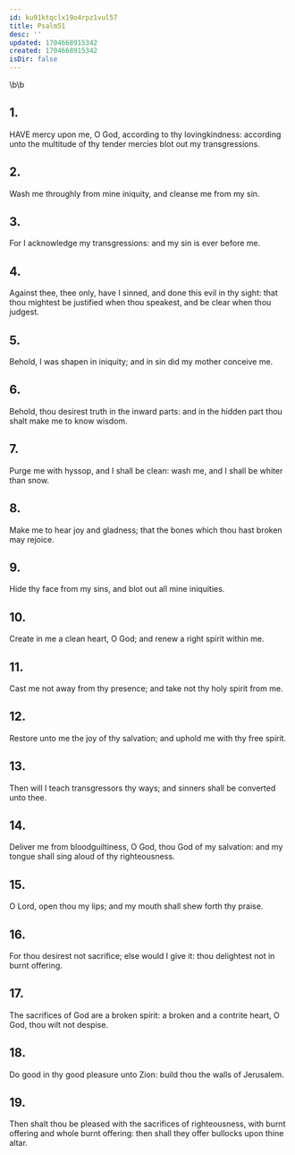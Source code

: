 ```yaml
---
id: ku91ktqclx19o4rpz1vul57
title: Psalm51
desc: ''
updated: 1704668915342
created: 1704668915342
isDir: false
---
```

\b\b
## 1.
HAVE mercy upon me, O God, according to thy lovingkindness: according unto the multitude of thy tender mercies blot out my transgressions.
## 2.
Wash me throughly from mine iniquity, and cleanse me from my sin.
## 3.
For I acknowledge my transgressions: and my sin is ever before me.
## 4.
Against thee, thee only, have I sinned, and done this evil in thy sight: that thou mightest be justified when thou speakest, and be clear when thou judgest.
## 5.
Behold, I was shapen in iniquity; and in sin did my mother conceive me.
## 6.
Behold, thou desirest truth in the inward parts: and in the hidden part thou shalt make me to know wisdom.
## 7.
Purge me with hyssop, and I shall be clean: wash me, and I shall be whiter than snow.
## 8.
Make me to hear joy and gladness; that the bones which thou hast broken may rejoice.
## 9.
Hide thy face from my sins, and blot out all mine iniquities.
## 10.
Create in me a clean heart, O God; and renew a right spirit within me.
## 11.
Cast me not away from thy presence; and take not thy holy spirit from me.
## 12.
Restore unto me the joy of thy salvation; and uphold me with thy free spirit.
## 13.
Then will I teach transgressors thy ways; and sinners shall be converted unto thee.
## 14.
Deliver me from bloodguiltiness, O God, thou God of my salvation: and my tongue shall sing aloud of thy righteousness.
## 15.
O Lord, open thou my lips; and my mouth shall shew forth thy praise.
## 16.
For thou desirest not sacrifice; else would I give it: thou delightest not in burnt offering.
## 17.
The sacrifices of God are a broken spirit: a broken and a contrite heart, O God, thou wilt not despise.
## 18.
Do good in thy good pleasure unto Zion: build thou the walls of Jerusalem.
## 19.
Then shalt thou be pleased with the sacrifices of righteousness, with burnt offering and whole burnt offering: then shall they offer bullocks upon thine altar.
